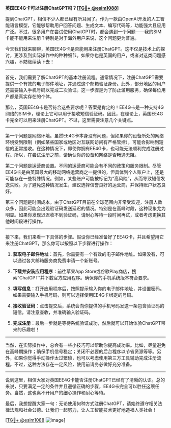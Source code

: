 **英国EE4G卡可以注册ChatGPT吗？[[TG💪+ @esim1088](https://t.me/s/esim1088)]**

提到ChatGPT，相信不少人都已经有所耳闻了。作为一款由OpenAI开发的人工智能语言模型，它能够帮助用户回答问题、生成文本、编写代码等，功能强大且应用广泛。不过，很多用户在尝试使用ChatGPT时，都会遇到一个问题——我的SIM卡能不能用来注册？特别是对于海外用户来说，这个问题更为普遍。

今天我们就来聊聊，英国EE4G卡是否能用来注册ChatGPT。这不仅是技术上的探讨，更涉及到实际操作中的种种细节。如果你也是英国的用户，或者对这类问题感兴趣，不妨继续读下去！

---

首先，我们需要了解ChatGPT的基本注册流程。通常情况下，注册ChatGPT需要提供一个有效的电子邮件地址，并通过这个邮箱验证身份。此外，部分地区的用户还需要输入手机号码以完成二次验证。这一步骤是为了防止滥用服务，确保每位用户都是真实存在的个体。

那么，英国EE4G卡是否符合这些要求呢？答案是肯定的！EE4G卡是一种支持4G网络的SIM卡，理论上它可以用于接收短信验证码。因此，在理论上，英国EE4G卡完全可以用来注册ChatGPT。不过，这里需要注意几个关键点。

---

第一个问题是网络环境。虽然EE4G卡本身没有问题，但如果你的设备所处的网络环境受到限制（例如某些国家或地区对互联网访问有严格管控），可能会影响到短信的正常接收。在这种情况下，即使你拥有EE4G卡，也可能无法顺利完成注册过程。所以，在尝试注册之前，请确认你的设备和网络是否畅通无阻。

第二个问题是运营商设置。不同的运营商可能会有不同的政策和服务限制。尽管EE4G卡是由英国最大的移动网络运营商之一提供的，但具体到个人账户上，还是可能存在一些特殊情况。例如，某些账户可能被标记为“高风险”，从而导致短信发送失败。为了避免这种情况发生，建议选择信誉良好的运营商，并保持账户状态良好。

第三个问题是时间成本。由于ChatGPT目前在全球范围内非常受欢迎，注册人数众多，因此可能会出现验证码发送延迟的情况。特别是在高峰时段，这种现象尤为明显。如果你发现迟迟收不到验证码，请耐心等待一段时间再试，或者考虑更换其他时间段进行操作。

---

接下来，我们来看一下具体的步骤。假设你已经准备好了EE4G卡，并且希望用它来注册ChatGPT，那么你可以按照以下步骤进行操作：

1. **获取电子邮件地址**：首先，你需要有一个有效的电子邮件地址。如果没有，可以通过各大邮箱服务商免费申请一个新账号。
   
2. **下载并安装应用程序**：前往苹果App Store或谷歌Play商店，搜索“ChatGPT”并下载官方应用程序。确保你的手机系统版本符合要求。

3. **填写信息**：打开应用程序后，按照提示输入你的电子邮件地址，并设置密码。如果需要输入手机号码，则可以选择使用EE4G卡绑定的号码。

4. **接收验证码**：点击提交后，系统会向你提供的手机号码发送一条包含验证码的短信。请注意查收，并准确输入验证码。

5. **完成注册**：最后一步就是等待系统验证成功，然后就可以开始体验ChatGPT带来的乐趣啦！

---

当然，在实际操作中，总会有一些小技巧可以帮助你提高成功率。比如，尽量避免在高峰期操作；确保手机信号稳定；关闭不必要的后台程序以节省资源等等。另外，如果你觉得手动操作太过繁琐，也可以考虑使用第三方工具辅助完成注册流程。不过，这种方法存在一定风险，使用前请务必做好充分准备。

---

说到这里，相信大家对英国EE4G卡能否注册ChatGPT已经有了清晰的认识。总的来说，只要满足一定的条件并且遵循正确的步骤，EE4G卡完全可以胜任这项任务。当然，这也离不开用户的细心操作和耐心等待。

最后，我想提醒大家一句：无论使用何种方式注册ChatGPT，请始终遵守相关法律法规和社会公德。让我们一起努力，让人工智能技术更好地造福人类社会！

[[TG💪+ @esim1088](https://t.me/s/esim1088) ![Image](https://i.postimg.cc/4NQfJmqS/Snipaste-2025-05-13-00-14-12.png)]